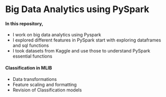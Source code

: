 # Big Data Analytics using PySpark

#### In this repository,
- I work on big data analytics using Pyspark
- I explored different features in PySpark start with exploring dataframes and sql functions
- I took datasets from Kaggle and use those to understand PySpark essential functions 


#### Classification in MLIB
- Data transformations
- Feature scaling and formatting
- Revision of Classification models
